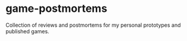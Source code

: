 # game-postmortems
Collection of reviews and postmortems for my personal prototypes and published games.
